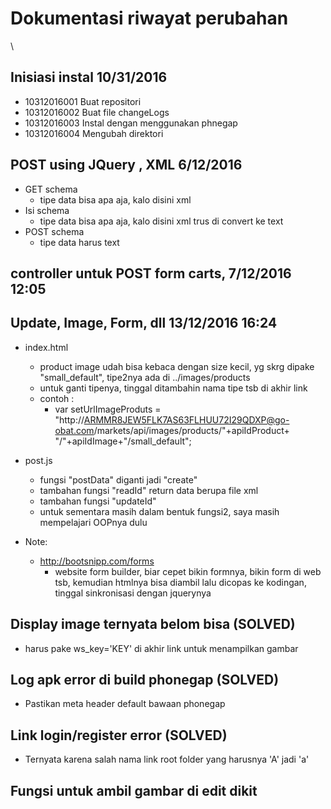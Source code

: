 # Dokumentasi riwayat perubahan
\
## Inisiasi instal 10/31/2016
- 10312016001 Buat repositori
- 10312016002 Buat file changeLogs
- 10312016003 Instal dengan menggunakan phnegap
- 10312016004 Mengubah direktori

## POST using JQuery , XML 6/12/2016

- GET schema
	- tipe data bisa apa aja, kalo disini xml
- Isi schema
	- tipe data bisa apa aja, kalo disini xml trus di convert ke text
- POST schema
	- tipe data harus text
	
## controller untuk POST form carts, 7/12/2016 12:05

## Update, Image, Form, dll 13/12/2016 16:24
- index.html
	- product image udah bisa kebaca dengan size kecil, yg skrg dipake "small_default", tipe2nya ada di ../images/products
	- untuk ganti tipenya, tinggal ditambahin nama tipe tsb di akhir link
	- contoh :
		- var setUrlImageProduts = "http://ARMMR8JEW5FLK7AS63FLHUU72I29QDXP@go-obat.com/markets/api/images/products/"+apiIdProduct+
			"/"+apiIdImage+"/small_default";
		
- post.js
	- fungsi "postData" diganti jadi "create"
	- tambahan fungsi "readId"
		return data berupa file xml
	- tambahan fungsi "updateId"
	- untuk sementara masih dalam bentuk fungsi2, saya masih mempelajari OOPnya dulu
	
- Note:
	- http://bootsnipp.com/forms
		- website form builder, biar cepet bikin formnya, bikin form di web tsb, kemudian htmlnya bisa diambil lalu dicopas ke kodingan,
			tinggal sinkronisasi dengan jquerynya
			
## Display image ternyata belom bisa (SOLVED)
  - harus pake ws_key='KEY' di akhir link untuk menampilkan gambar 
  
## Log apk error di build phonegap (SOLVED)
  - Pastikan meta header default bawaan phonegap
  
## Link login/register error (SOLVED)
  - Ternyata karena salah nama link root folder yang harusnya 'A' jadi 'a'
  
## Fungsi untuk ambil gambar di edit dikit
